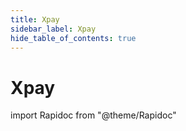 ```yaml
---
title: Xpay
sidebar_label: Xpay
hide_table_of_contents: true
---
```


# Xpay

import Rapidoc from "@theme/Rapidoc"

<Rapidoc apiUrl="https://docs.xpollens.com/test.yaml">
</Rapidoc>

